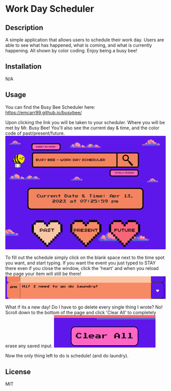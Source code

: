 # Work Day Scheduler 

## Description 
A simple application that allows users to schedule their work day. Users are able to see what has happened, what is coming, and what is currently happening. All shown by color coding. Enjoy being a busy bee!

## Installation 
N/A

## Usage
You can find the Busy Bee Scheduler here: https://emcarr99.github.io/busybee/

Upon clicking the link you will be taken to your scheduler. Where you will be met by Mr. Busy Bee! You'll also see the current day & time, and the color code of past/present/future.
<img src= "Assets/Images/mrbusybee.png">

To fill out the schedule simply click on the blank space next to the time spot you want, and start typing. If you want the event you just typed to STAY there even if you close the window, click the 'heart' and when you reload the page your item will still be there! 
<img src = "Assets/Images/text-save.png">

What if its a new day! Do I have to go delete every single thing I wrote? No! Scroll down to the bottom of the page and click 'Clear All' to completely erase any saved input. 
<img src = "Assets/Images/clear-button.png">

Now the only thing left to do is schedule! (and do laundry).
## License
MIT
